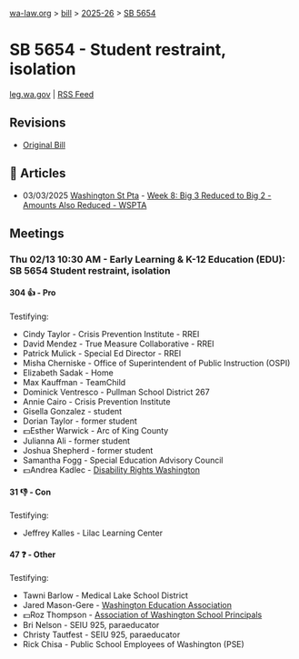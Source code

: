 [wa-law.org](/) > [bill](/bill/) > [2025-26](/bill/2025-26/) > [SB 5654](/bill/2025-26/sb/5654/)

# SB 5654 - Student restraint, isolation
[leg.wa.gov](https://app.leg.wa.gov/billsummary?BillNumber=5654&Year=2025&Initiative=false) | [RSS Feed](./rss.xml)

## Revisions
* [Original Bill](1/)

## 📰 Articles
* 03/03/2025 [Washington St Pta](/org/washington_st_pta/) - [Week 8: Big 3 Reduced to Big 2 - Amounts Also Reduced - WSPTA](https://www.wastatepta.org/week-8-big-3-reduced-to-big-2-amounts-also-reduced/#:~:text=SB%205654)

## Meetings
### Thu 02/13 10:30 AM - Early Learning & K-12 Education (EDU): SB 5654 Student restraint, isolation
#### 304 👍 - Pro
Testifying:
* Cindy Taylor - Crisis Prevention Institute - RREI
* David Mendez - True Measure Collaborative - RREI
* Patrick Mulick - Special Ed Director - RREI
* Misha Cherniske - Office of Superintendent of Public Instruction (OSPI)
* Elizabeth Sadak - Home
* Max Kauffman - TeamChild
* Dominick Ventresco - Pullman School District 267
* Annie Cairo - Crisis Prevention Institute
* Gisella Gonzalez - student
* Dorian Taylor - former student
* 💵Esther Warwick - Arc of King County
* Julianna Ali - former student
* Joshua Shepherd - former student
* Samantha Fogg - Special Education Advisory Council
* 💵Andrea Kadlec - [Disability Rights Washington](/org/disability_rights_washington/)

#### 31 👎 - Con
Testifying:
* Jeffrey Kalles - Lilac Learning Center

#### 47 ❓ - Other
Testifying:
* Tawni Barlow - Medical Lake School District
* Jared Mason-Gere - [Washington Education Association](/org/washington_education_association/)
* 💵Roz Thompson - [Association of Washington School Principals](/org/association_of_washington_school_principals/)
* Bri Nelson - SEIU 925, paraeducator
* Christy Tautfest - SEIU 925, paraeducator
* Rick Chisa - Public School Employees of Washington (PSE)
